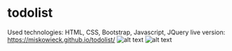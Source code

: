 # todolist
Used technologies: HTML, CSS, Bootstrap, Javascript, JQuery
live version: https://miskowieck.github.io/todolist/
![alt text](https://pics.tinypic.pl/i/00983/z92ca5tdeclo.png)
![alt text](https://pics.tinypic.pl/i/00983/j330duwtl22z.png)
